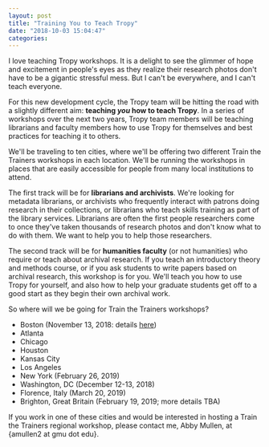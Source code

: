 ```yaml
---
layout: post
title: "Training You to Teach Tropy"
date: "2018-10-03 15:04:47"
categories:
---
```


I love teaching Tropy workshops. It is a delight to see the glimmer of hope and excitement in people's eyes as they realize their research photos don't have to be a gigantic stressful mess. But I can't be everywhere, and I can't teach everyone.

For this new development cycle, the Tropy team will be hitting the road with a slightly different aim: **teaching *you* how to teach Tropy**. In a series of workshops over the next two years, Tropy team members will be teaching librarians and faculty members how to use Tropy for themselves and best practices for teaching it to others. 

We'll be traveling to ten cities, where we'll be offering two different Train the Trainers workshops in each location. We'll be running the workshops in places that are easily accessible for people from many local institutions to attend.

The first track will be for **librarians and archivists**. We're looking for metadata librarians, or archivists who frequently interact with patrons doing research in their collections, or librarians who teach skills training as part of the library services. Librarians are often the first people researchers come to once they've taken thousands of research photos and don't know what to do with them. We want to help you to help those researchers.

The second track will be for **humanities faculty** (or not humanities) who require or teach about archival research. If you teach an introductory theory and methods course, or if you ask students to write papers based on archival research, this workshop is for you. We'll teach you how to use Tropy for yourself, and also how to help your graduate students get off to a good start as they begin their own archival work. 

So where will we be going for Train the Trainers workshops?

* Boston (November 13, 2018: details [here](https://tropy.org/blog/boston-train-the-trainers/))
* Atlanta 
* Chicago
* Houston
* Kansas City
* Los Angeles
* New York (February 26, 2019)
* Washington, DC (December 12-13, 2018)
* Florence, Italy (March 20, 2019)
* Brighton, Great Britain (February 19, 2019; more details TBA)

If you work in one of these cities and would be interested in hosting a Train the Trainers regional workshop, please contact me, Abby Mullen, at {amullen2 at gmu dot edu}. 